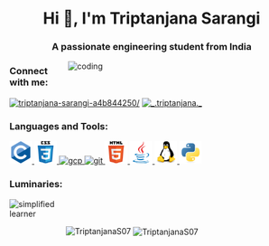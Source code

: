 <h1 align="center">Hi 👋, I'm Triptanjana Sarangi</h1>
<h3 align="center">A passionate engineering student from India</h3>
<img align="right" alt="coding" width="400" src="https://github.com/TriptanjanaS07/TriptanjanaS07/assets/89372873/88412737-444d-4f92-a260-07306b34ebae"> 
<h3 align="left">Connect with me:</h3>
<p align="left">
<a href="https://linkedin.com/in/triptanjana-sarangi-a4b844250/" target="blank"><img align="center" src="https://raw.githubusercontent.com/rahuldkjain/github-profile-readme-generator/master/src/images/icons/Social/linked-in-alt.svg" alt="triptanjana-sarangi-a4b844250/" height="30" width="40" /></a>
<a href="https://instagram.com/_.triptanjana._" target="blank"><img align="center" src="https://raw.githubusercontent.com/rahuldkjain/github-profile-readme-generator/master/src/images/icons/Social/instagram.svg" alt="_.triptanjana._" height="30" width="40" /></a>
</p>

<h3 align="left">Languages and Tools:</h3>
<p align="left"> <a href="https://www.cprogramming.com/" target="_blank" rel="noreferrer"> <img src="https://raw.githubusercontent.com/devicons/devicon/master/icons/c/c-original.svg" alt="c" width="40" height="40"/> </a> <a href="https://www.w3schools.com/css/" target="_blank" rel="noreferrer"> <img src="https://raw.githubusercontent.com/devicons/devicon/master/icons/css3/css3-original-wordmark.svg" alt="css3" width="40" height="40"/> </a> <a href="https://cloud.google.com" target="_blank" rel="noreferrer"> <img src="https://www.vectorlogo.zone/logos/google_cloud/google_cloud-icon.svg" alt="gcp" width="40" height="40"/> </a> <a href="https://git-scm.com/" target="_blank" rel="noreferrer"> <img src="https://www.vectorlogo.zone/logos/git-scm/git-scm-icon.svg" alt="git" width="40" height="40"/> </a> <a href="https://www.w3.org/html/" target="_blank" rel="noreferrer"> <img src="https://raw.githubusercontent.com/devicons/devicon/master/icons/html5/html5-original-wordmark.svg" alt="html5" width="40" height="40"/> </a> <a href="https://www.java.com" target="_blank" rel="noreferrer"> <img src="https://raw.githubusercontent.com/devicons/devicon/master/icons/java/java-original.svg" alt="java" width="40" height="40"/> </a> <a href="https://www.linux.org/" target="_blank" rel="noreferrer"> <img src="https://raw.githubusercontent.com/devicons/devicon/master/icons/linux/linux-original.svg" alt="linux" width="40" height="40"/> </a> <a href="https://www.python.org" target="_blank" rel="noreferrer"> <img src="https://raw.githubusercontent.com/devicons/devicon/master/icons/python/python-original.svg" alt="python" width="40" height="40"/> </a> </p>
<h3 align="left">Luminaries:</h3>
<img align="left" src="https://github.com/TriptanjanaS07/TriptanjanaS07/assets/89372873/039d7e7e-ff06-4c48-b597-b66701c9ccdc" height="100" width="100" alt="simplified learner" /></a></p><br><br>

<p><img align="left" src="https://github-readme-stats.vercel.app/api/top-langs?username=TriptanjanaS07&show_icons=true&locale=en&layout=compact" alt="TriptanjanaS07" /></p>

<p>&nbsp;<img align="center" src="https://github-readme-stats.vercel.app/api?username=TriptanjanaS07&show_icons=true&locale=en" alt="TriptanjanaS07" /></p>
